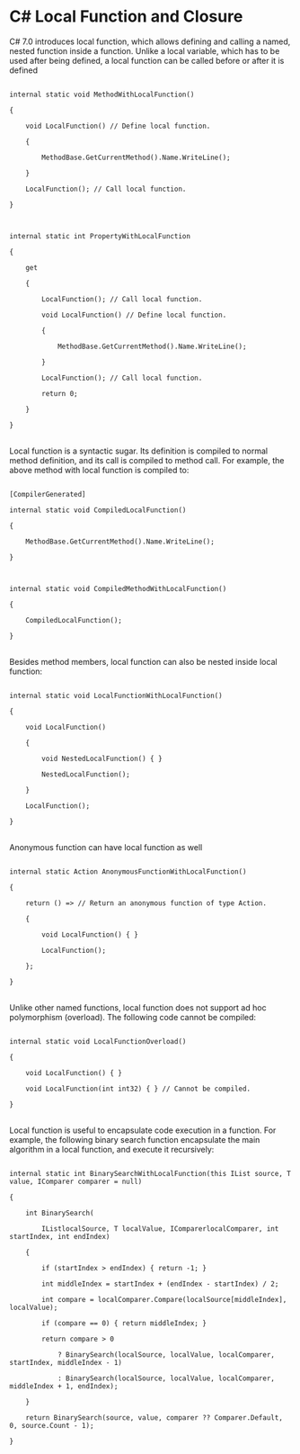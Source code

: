# C# Local Function and Closure
C# 7.0 introduces local function, which allows defining and calling a named, nested function inside a function. Unlike a local variable, which has to be used after being defined, a local function can be called before or after it is defined

<pre>
<code>
internal static void MethodWithLocalFunction()

{

    void LocalFunction() // Define local function.

    {

        MethodBase.GetCurrentMethod().Name.WriteLine();

    }

    LocalFunction(); // Call local function.

}

 

internal static int PropertyWithLocalFunction

{

    get

    {

        LocalFunction(); // Call local function.

        void LocalFunction() // Define local function.

        {

            MethodBase.GetCurrentMethod().Name.WriteLine();

        }

        LocalFunction(); // Call local function.

        return 0;

    }

}
</code>
</pre>

Local function is a syntactic sugar. Its definition is compiled to normal method definition, and its call is compiled to method call. For example, the above method with local function is compiled to:

<pre>
<code>
[CompilerGenerated]

internal static void CompiledLocalFunction()

{

    MethodBase.GetCurrentMethod().Name.WriteLine();

}



internal static void CompiledMethodWithLocalFunction()

{

    CompiledLocalFunction();

}
</code>
</pre>

Besides method members, local function can also be nested inside local function:

<pre>
<code>
internal static void LocalFunctionWithLocalFunction()

{

    void LocalFunction()

    {

        void NestedLocalFunction() { }

        NestedLocalFunction();

    }

    LocalFunction();

}
</code>
</pre>

Anonymous function can have local function as well

<pre>
<code>
internal static Action AnonymousFunctionWithLocalFunction()

{

    return () => // Return an anonymous function of type Action.

    {

        void LocalFunction() { }

        LocalFunction();

    };

}
</code>
</pre>

Unlike other named functions, local function does not support ad hoc polymorphism (overload). The following code cannot be compiled:


<pre>
<code>
internal static void LocalFunctionOverload()

{

    void LocalFunction() { }

    void LocalFunction(int int32) { } // Cannot be compiled.

}
</code>
</pre>

Local function is useful to encapsulate code execution in a function. For example, the following binary search function encapsulate the main algorithm in a local function, and execute it recursively:

<pre>
<code>
internal static int BinarySearchWithLocalFunction<T>(this IList<T> source, T value, IComparer<T> comparer = null)

{

    int BinarySearch(

        IList<T>localSource, T localValue, IComparer<T>localComparer, int startIndex, int endIndex)

    {

        if (startIndex > endIndex) { return -1; }

        int middleIndex = startIndex + (endIndex - startIndex) / 2;

        int compare = localComparer.Compare(localSource[middleIndex], localValue);

        if (compare == 0) { return middleIndex; }

        return compare > 0

            ? BinarySearch(localSource, localValue, localComparer, startIndex, middleIndex - 1)

            : BinarySearch(localSource, localValue, localComparer, middleIndex + 1, endIndex);

    }

    return BinarySearch(source, value, comparer ?? Comparer<T>.Default, 0, source.Count - 1);

}
</code>
</pre>
